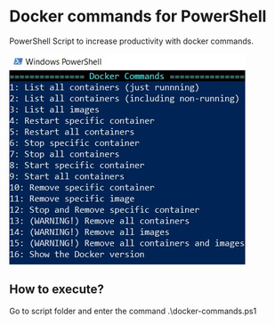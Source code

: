 # Docker commands for PowerShell
PowerShell Script to increase productivity with docker commands.

![Command List](docker-commands-for-powershell.jpg?raw=true "Command List")

## How to execute?
Go to script folder and enter the command .\docker-commands.ps1